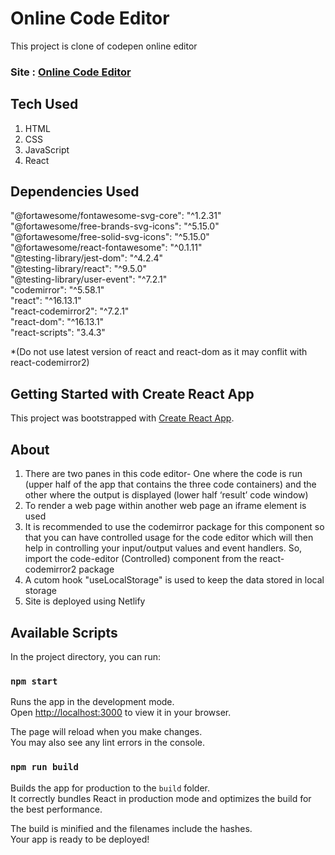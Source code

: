 # Online Code Editor
 This project is clone of codepen online editor
 ### Site : [Online Code Editor](https://638c3e0ecdadd24b454a88ed--phenomenal-haupia-a2121c.netlify.app/)
## Tech Used
 1. HTML
 2. CSS
 3. JavaScript
 4. React
## Dependencies Used
  "@fortawesome/fontawesome-svg-core": "^1.2.31" <br />
  "@fortawesome/free-brands-svg-icons": "^5.15.0" <br />
  "@fortawesome/free-solid-svg-icons": "^5.15.0" <br />
  "@fortawesome/react-fontawesome": "^0.1.11" <br />
  "@testing-library/jest-dom": "^4.2.4" <br />
  "@testing-library/react": "^9.5.0" <br />
  "@testing-library/user-event": "^7.2.1" <br />
  "codemirror": "^5.58.1" <br />
  "react": "^16.13.1" <br />
  "react-codemirror2": "^7.2.1" <br />
  "react-dom": "^16.13.1" <br />
  "react-scripts": "3.4.3" <br />
  
  *(Do not use latest version of react and react-dom as it may conflit with react-codemirror2)
## Getting Started with Create React App

This project was bootstrapped with [Create React App](https://github.com/facebook/create-react-app).
## About
 1. There are two panes in this code editor- One where the code is run (upper half of the app that contains the three code containers) and the other where the output is displayed (lower half ‘result’ code window)
 2. To render a web page within another web page an iframe element is used
 3. It is recommended to use the codemirror package for this component so that you can have controlled usage for the code editor which will then help in controlling your input/output values and event handlers. So, import the code-editor (Controlled) component from the react-codemirror2 package
 4. A cutom hook "useLocalStorage" is used to keep the data stored in local storage
 5. Site is deployed using Netlify
 
## Available Scripts

In the project directory, you can run:

### `npm start`

Runs the app in the development mode.\
Open [http://localhost:3000](http://localhost:3000) to view it in your browser.

The page will reload when you make changes.\
You may also see any lint errors in the console.

### `npm run build`

Builds the app for production to the `build` folder.\
It correctly bundles React in production mode and optimizes the build for the best performance.

The build is minified and the filenames include the hashes.\
Your app is ready to be deployed!

